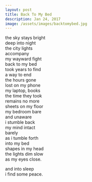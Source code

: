 ```yaml
---
layout: post
title: Back To My Bed
description: Jan 24, 2017
image: /assets/images/backtomybed.jpg
---
```


the sky stays bright   
deep into night   
the city lights    
accompany   
my wayward fight   
back to my bed   
took years to find   
a way to end   
the hours gone   
lost on my phone   
my laptop, books   
the time they took   
remains no more   
sheets on my floor   
my bedroom bare   
and unaware   
i stumble back   
my mind intact   
barely   
as i tumble forth   
into my bed   
shapes in my head   
the lights dim slow   
as my eyes close.   

and into sleep   
i find some peace.